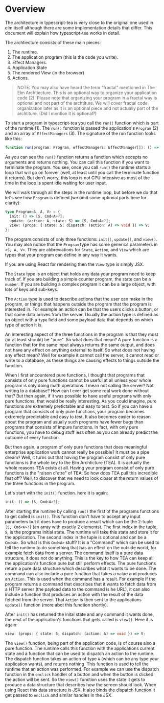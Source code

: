# Overview

The architecture in typescript-tea is very close to the original one used in elm itself although there are some implementation details that differ. This document will explain how typescript-tea works in detail.

The archtiecture consists of these main pieces:

1. The runtime.
2. The application program (this is the code you write).
3. Effect Managers.
4. Application State
5. The rendered View (in the browser)
6. Actions.

> NOTE: You may also have heard the term "fractal" mentioned in The Elm Archtiecture. This is an optional way to organize your application code (2). Please note that organizing your program in a fractal way is optional and not part of the archtiture. We will cover fractal code organization later as it is an optional piece and not actually part of the archtiture. (Did I mention it is optional?)

To start a program in typescript-tea you call the `run()` function which is part of the runtime (1). The `run()` function is passed the application's `Program` (2) and an array of `EffectManagers` (3). The signature of the run function looks like this:

```ts
function run(program: Program, effectManagers: EffectManager[]): () => void;
```

As you can see the `run()` function returns a function which accepts no arguments and returns nothing. You can call this function if you want to terminate the program. You see, once you call `run()` the runtime starts a loop that will go on forever (well, at least until you call the terminate function it returns). But don't worry, this loop is not CPU intensive as most of the time in the loop is spent idle waiting for user input.

We will walk through all the steps in the runtime loop, but before we do that let's see how `Program` is defined (we omit some optional parts here for clarity):

```ts
type Program<S, A, V> = {
  init: () => [S, Cmd<A>?];
  update: (action: A, state: S) => [S, Cmd<A>?];
  view: (props: { state: S; dispatch: (action: A) => void }) => V;
};
```

The program consists of only three functions: `init()`, `update()`, and `view()`. You may also notice that the `Program` type has some generics parameters in `<S, A, V>`. They are abbreviations for `State`, `Action`, and `View` which are types that your program can define in any way it wants.

If you are using React for rendering then the `View` type is simply JSX.

The `State` type is an object that holds any data your program need to keep track of. If you are building a simple counter program, the state can be a `number`. If you are building a complex program it can be a large object, with lots of keys and sub-keys.

The `Action` type is used to describe actions that the user can make in the program, or things that happens outside the program that the program is interested in. For example an action can be that the users clicks a button, or that some data arrives from the server. Usually the action type is defined as an object with a `type` field and some payload data that depends on which type of action it is.

An interesting aspect of the three functions in the program is that they must (or at least should) be "pure". So what does that mean? A pure function is a function that for the same input always returns the same output, and does not have any effect on anything external to itself. So what does not having any effect mean? Well for example it cannot call the server, it cannot read or write to a database, as these things are causing effects to things outside the function.

When I first encountered pure functions, I thought that programs that consists of only pure functions cannot be useful at all unless your whole program is only doing math operations. I mean not calling the server? Not writing to a database? How can I ever get some real work done without that? But then again, if it was possible to have useful programs with only pure functions, that would be really interesting. As you could imagine, pure functions are extremely pretictable and easy to test. So if you can have a program that consists of only pure functions, your program becomes extremely predictable and easy to test. It also becomes easier to reason about the program and usually such programs have fewer bugs than programs that consists of impure functions. In fact, with only pure functions, you have to debug stuff less often as you can already predict the outcome of every function.

But then again, a program of only pure functions that does meaningful enterprise application work cannot really be possible? It must be a pipe dream? Well, it turns out that having the program consist of only pure functions is the whole key to the Elm Archticture (TEA). It is actually the whole reasons TEA exists at all. Having your program consist of only pure functions is the "raison d'etre" of TEA. So how does TEA pull this incredible feat off? Well, to discover that we need to look closer at the return values of the three functions in the program.

Let's start with the `init()` function. here it is again:

```ts
init: () => [S, Cmd<A>?];
```

After starting the runtime by calling `run()` the first of the programs functions to get called is `init()`. This function don't have to accept any input parameters but it does have to produce a result which can be the 2-tuple `[S, Cmd<A>?]` (an array with exactly 2 elements). The first index in the tuple, `S`, is the programs initial state. The runtime will take this state and store it for the application. The second index in the tuple is optional and can be a `Cmd<A>`. So what is this `Cmd<A>` stuff? It is a "Command" which can be used to tell the runtime to do something that has an effect on the outside world, for example fetch data from a server. The command itself is a pure data structure, it does not do anything. This is the key to how TEA can keep all the application's function pure but still perform effects. The pure functions return a pure data structure which describes what it wants to be done. The command can also include a pure function that takes a value and produces an `Action`. This is used when the command has a result. For example if the program returns a command that describes that it wants to fetch data from a HTTP server (the payload data to the command is he URL), it can also include a function that produces an action with the result of the data fetched from the server. That `Action` is then sent to the applications `update()` function (more abot this function shortly).

After `init()` has returned the inital state and any command it wants done, the next of the application's functions that gets called is `view()`. Here it is again:

```ts
view: (props: { state: S; dispatch: (action: A) => void }) => V;
```

The `view()` function, being part of the application code, is of course also a pure function. The runtime calls this function with the applications current state and a function that can be used to dispatch an action to the runtime. The dispatch function takes an action of type `A` (which can be any type your application wants), and returns nothing. This function is used to tell the runtime that an action was performed. For example we can use the dispatch function in the `onclick` handler of a button and when the button is clicked the action will be sent. So the `view()` function uses the state it gets to produce a data structure that describes how the screen should look. When using React this data structure is JSX. It also binds the dispatch function it get passed to `onclick` and similar handles in the JSX.

